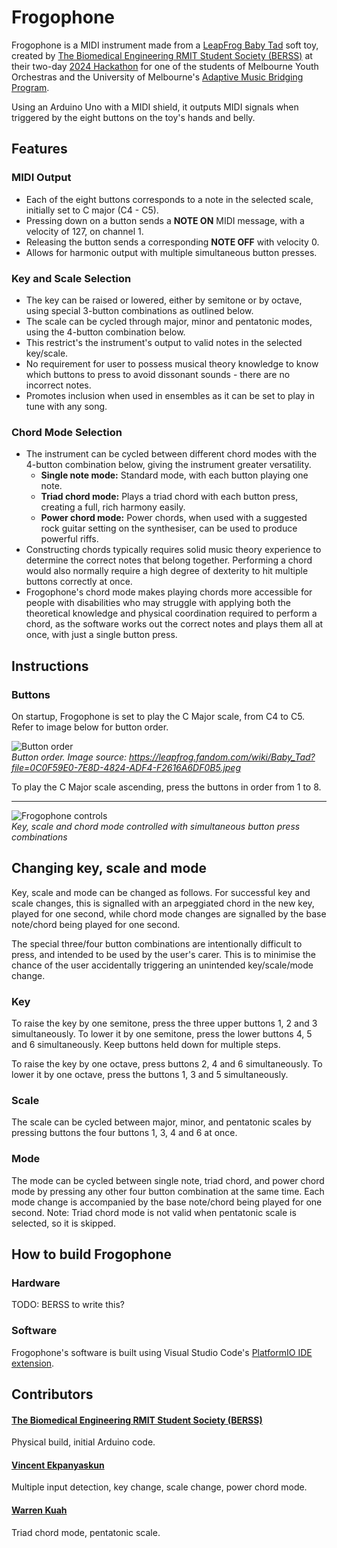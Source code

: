# Frogophone

Frogophone is a MIDI instrument made from a [LeapFrog Baby Tad](https://leapfrog.fandom.com/wiki/Baby_Tad) soft toy, created by [The Biomedical Engineering RMIT Student Society (BERSS)](https://rusu.rmit.edu.au/Clubs/BERSS) at their two-day [2024 Hackathon](https://www.instagram.com/p/C-mOJVxqIss/) for one of the students of Melbourne Youth Orchestras and the University of Melbourne's [Adaptive Music Bridging Program](https://myo.org.au/programs/ensemble-program/adaptive-music-bridging-program/).

Using an Arduino Uno with a MIDI shield, it outputs MIDI signals when triggered by the eight buttons on the toy's hands and belly.

## Features

### MIDI Output
* Each of the eight buttons corresponds to a note in the selected scale, initially set to C major (C4 - C5).
* Pressing down on a button sends a **NOTE ON** MIDI message, with a velocity of 127, on channel 1.
* Releasing the button sends a corresponding **NOTE OFF** with velocity 0.
* Allows for harmonic output with multiple simultaneous button presses.

### Key and Scale Selection
* The key can be raised or lowered, either by semitone or by octave, using special 3-button combinations as outlined below.
* The scale can be cycled through major, minor and pentatonic modes, using the 4-button combination below.
* This restrict's the instrument's output to valid notes in the selected key/scale.
* No requirement for user to possess musical theory knowledge to know which buttons to press to avoid dissonant sounds - there are no incorrect notes.
* Promotes inclusion when used in ensembles as it can be set to play in tune with any song.

### Chord Mode Selection
* The instrument can be cycled between different chord modes with the 4-button combination below, giving the instrument greater versatility.
    * **Single note mode:** Standard mode, with each button playing one note.
    * **Triad chord mode:** Plays a triad chord with each button press, creating a full, rich harmony easily.
    * **Power chord mode:** Power chords, when used with a suggested rock guitar setting on the synthesiser, can be used to produce powerful riffs.
* Constructing chords typically requires solid music theory experience to determine the correct notes that belong together. Performing a chord would also normally require a high degree of dexterity to hit multiple buttons correctly at once.
* Frogophone's chord mode makes playing chords more accessible for people with disabilities who may struggle with applying both the theoretical knowledge and physical coordination required to perform a chord, as the software works out the correct notes and plays them all at once, with just a single button press.

## Instructions

### Buttons
On startup, Frogophone is set to play the C Major scale, from C4 to C5. Refer to image below for button order.

![Button order](https://github.com/user-attachments/assets/b0775f6c-9156-48a7-ad7b-15e903892f39)  
*Button order. Image source: https://leapfrog.fandom.com/wiki/Baby_Tad?file=0C0F59E0-7E8D-4824-ADF4-F2616A6DF0B5.jpeg*

To play the C Major scale ascending, press the buttons in order from 1 to 8.

---
![Frogophone controls](https://github.com/user-attachments/assets/3d467442-fafe-4c6f-8fd6-7beb1f82d520)  
*Key, scale and chord mode controlled with simultaneous button press combinations*

## Changing key, scale and mode

Key, scale and mode can be changed as follows. For successful key and scale changes, this is signalled with an arpeggiated chord in the new key, played for one second, while chord mode changes are signalled by the base note/chord being played for one second.

The special three/four button combinations are intentionally difficult to press, and intended to be used by the user's carer. This is to minimise the chance of the user accidentally triggering an unintended key/scale/mode change.

### Key

To raise the key by one semitone, press the three upper buttons 1, 2 and 3 simultaneously. To lower it by one semitone, press the lower buttons 4, 5 and 6 simultaneously. Keep buttons held down for multiple steps.

To raise the key by one octave, press buttons 2, 4 and 6 simultaneously. To lower it by one octave, press the buttons 1, 3 and 5 simultaneously.

### Scale

The scale can be cycled between major, minor, and pentatonic scales by pressing buttons the four buttons 1, 3, 4 and 6 at once.

### Mode

The mode can be cycled between single note, triad chord, and power chord mode by pressing any other four button combination at the same time. Each mode change is accompanied by the base note/chord being played for one second. Note: Triad chord mode is not valid when pentatonic scale is selected, so it is skipped.

## How to build Frogophone

### Hardware

TODO: BERSS to write this?

### Software

Frogophone's software is built using Visual Studio Code's [PlatformIO IDE extension](https://marketplace.visualstudio.com/items?itemName=platformio.platformio-ide).

## Contributors

#### [The Biomedical Engineering RMIT Student Society (BERSS)](https://rusu.rmit.edu.au/Clubs/BERSS)
Physical build, initial Arduino code.

#### [Vincent Ekpanyaskun](https://github.com/vekp)
Multiple input detection, key change, scale change, power chord mode.

####  [Warren Kuah](https://github.com/W-Kuah)
Triad chord mode, pentatonic scale.
